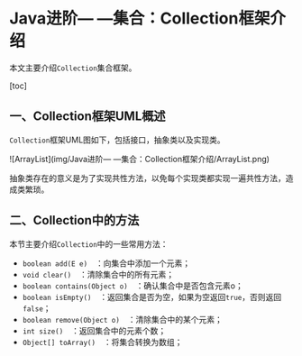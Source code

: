 # Java进阶— —集合：Collection框架介绍

本文主要介绍`Collection`集合框架。

[toc]

## 一、Collection框架UML概述

`Collection`框架UML图如下，包括接口，抽象类以及实现类。

![ArrayList](img/Java进阶— —集合：Collection框架介绍/ArrayList.png)

抽象类存在的意义是为了实现共性方法，以免每个实现类都实现一遍共性方法，造成类繁琐。



## 二、Collection中的方法

本节主要介绍`Collection`中的一些常用方法：

- `boolean add(E e)  `：向集合中添加一个元素；
- `void clear()  `：清除集合中的所有元素；
- `boolean contains(Object o)  `：确认集合中是否包含元素o；
- `boolean isEmpty()  `：返回集合是否为空，如果为空返回`true`，否则返回`false`；
- `boolean remove(Object o)  `：清除集合中的某个元素；
- `int size()  `：返回集合中的元素个数；
- `Object[] toArray()  `：将集合转换为数组；